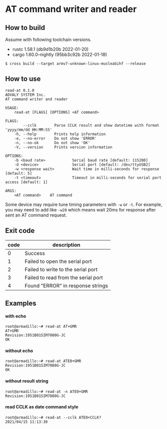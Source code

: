 # AT command writer and reader

## How to build
Assume with following toolchain versions.

- rustc 1.58.1 (db9d1b20b 2022-01-20)
- cargo 1.60.0-nightly (95bb3c92b 2022-01-18)

```
$ cross build --target armv7-unknown-linux-musleabihf --release
```

## How to use

```text
read-at 0.1.0
ADVALY SYSTEM Inc.
AT command writer and reader

USAGE:
    read-at [FLAGS] [OPTIONS] <AT command>

FLAGS:
        --cclk        Parse CCLK result and show datetime with format 'yyyy/mm/dd HH:MM:SS'
    -h, --help        Prints help information
    -e, --no-error    Do not show 'ERROR'
    -n, --no-ok       Do not show 'OK'
    -V, --version     Prints version information

OPTIONS:
    -b <baud rate>            Serial baud rate [default: 115200]
    -d <device>               Serial port [default: /dev/ttyUSB2]
    -w <response wait>        Wait time in milli-seconds for response [default: 5]
    -t <timeout>              Timeout in milli-seconds for serial port access [default: 1]

ARGS:
    <AT command>    AT command
```

Some device may require tune timing parameters with `-w` or `-t`.
For example, you may need to add like `-w20` which means wait 20ms for response after sent an AT command request.

## Exit code

code | description
-- | --
0 | Success
1 | Failed to open the serial port
2 | Failed to write to the serial port
3 | Failed to read from the serial port
4 | Found "ERROR" in response strings

## Examples

#### with echo
```
root@armadillo:~# read-at AT+GMR
AT+GMR
Revision:1951B01SIM7080G-JC
OK
```

#### without echo
```
root@armadillo:~# read-at ATE0+GMR
Revision:1951B01SIM7080G-JC
OK
```

#### without result string
```
root@armadillo:~# read-at -n ATE0+GMR
Revision:1951B01SIM7080G-JC
```

#### read CCLK as date command style
```
root@armadillo:~# read-at --cclk ATE0+CCLK?
2021/04/15 11:13:30
```